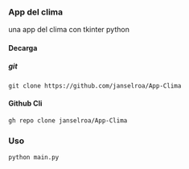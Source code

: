 ### App del clima
una app del clima con tkinter python

#### Decarga

##### git
```shell
git clone https://github.com/janselroa/App-Clima
```

#### Github Cli
```shell
gh repo clone janselroa/App-Clima
```

### Uso
```shell
python main.py
```